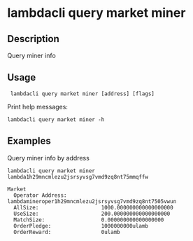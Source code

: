 # lambdacli query market miner

## Description

Query miner info

## Usage
```
 lambdacli query market miner [address] [flags]
```

Print help messages:
```
lambdacli query market miner -h
```

## Examples

Query miner info by address
```
lambdacli query market miner lambda1h29mncmlezu2jsrsyvsg7vmd9zq8nt75mmqffw
```

```
Market
  Operator Address:           lambdamineroper1h29mncmlezu2jsrsyvsg7vmd9zq8nt7505vwun
  AllSize:                    1000.000000000000000000
  UseSize:                    200.000000000000000000
  MatchSize:                  0.000000000000000000
  OrderPledge:                1000000000ulamb
  OrderReward:                0ulamb
```
